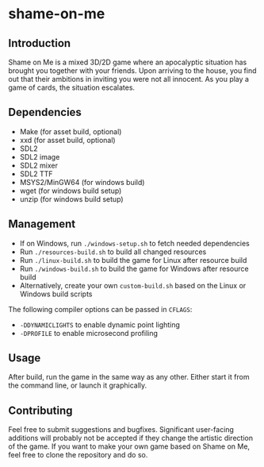 # shame-on-me

## Introduction

Shame on Me is a mixed 3D/2D game where an apocalyptic situation has brought you
together with your friends. Upon arriving to the house, you find out that their
ambitions in inviting you were not all innocent. As you play a game of cards,
the situation escalates.

## Dependencies

* Make (for asset build, optional)
* xxd (for asset build, optional)
* SDL2
* SDL2 image
* SDL2 mixer
* SDL2 TTF
* MSYS2/MinGW64 (for windows build)
* wget (for windows build setup)
* unzip (for windows build setup)

## Management

* If on Windows, run `./windows-setup.sh` to fetch needed dependencies
* Run `./resources-build.sh` to build all changed resources
* Run `./linux-build.sh` to build the game for Linux after resource build
* Run `./windows-build.sh` to build the game for Windows after resource build
* Alternatively, create your own `custom-build.sh` based on the Linux or Windows
  build scripts

The following compiler options can be passed in `CFLAGS`:

* `-DDYNAMICLIGHTS` to enable dynamic point lighting
* `-DPROFILE` to enable microsecond profiling

## Usage

After build, run the game in the same way as any other. Either start it from the
command line, or launch it graphically.

## Contributing

Feel free to submit suggestions and bugfixes. Significant user-facing additions
will probably not be accepted if they change the artistic direction of the game.
If you want to make your own game based on Shame on Me, feel free to clone the
repository and do so.
